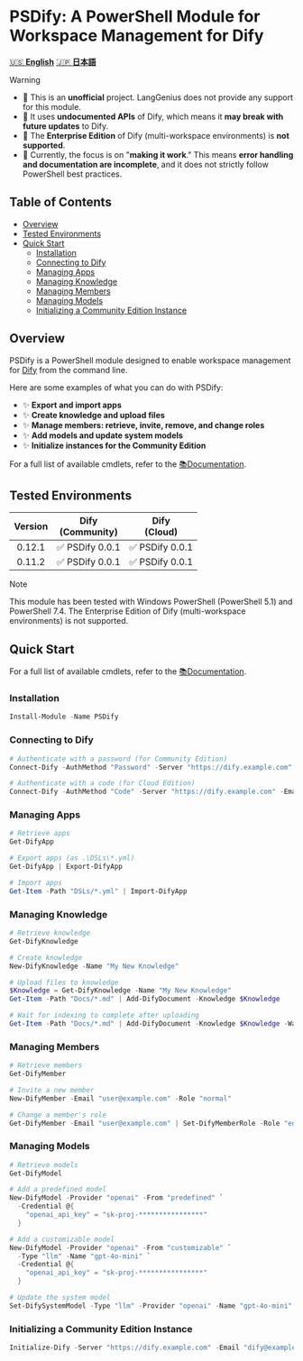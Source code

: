 <!-- omit in toc -->
# PSDify: A PowerShell Module for Workspace Management for Dify

[🇺🇸 **English**](./README.md) [🇯🇵 **日本語**](./README.ja.md)

> [!WARNING]
>
> - 🚨 This is an **unofficial** project. LangGenius does not provide any support for this module.
> - 🚨 It uses **undocumented APIs** of Dify, which means it **may break with future updates** to Dify.
> - 🚨 The **Enterprise Edition** of Dify (multi-workspace environments) is **not supported**.
> - 🚨 Currently, the focus is on "**making it work**." This means **error handling and documentation are incomplete**, and it does not strictly follow PowerShell best practices.

<!-- omit in toc -->
## Table of Contents

- [Overview](#overview)
- [Tested Environments](#tested-environments)
- [Quick Start](#quick-start)
  - [Installation](#installation)
  - [Connecting to Dify](#connecting-to-dify)
  - [Managing Apps](#managing-apps)
  - [Managing Knowledge](#managing-knowledge)
  - [Managing Members](#managing-members)
  - [Managing Models](#managing-models)
  - [Initializing a Community Edition Instance](#initializing-a-community-edition-instance)

## Overview

PSDify is a PowerShell module designed to enable workspace management for [Dify](https://github.com/langgenius/dify) from the command line.

Here are some examples of what you can do with PSDify:

- ✨ **Export and import apps**
- ✨ **Create knowledge and upload files**
- ✨ **Manage members: retrieve, invite, remove, and change roles**
- ✨ **Add models and update system models**
- ✨ **Initialize instances for the Community Edition**

For a full list of available cmdlets, refer to the [📚Documentation](./Docs/README.md).

## Tested Environments

| Version | Dify<br>(Community) | Dify<br>(Cloud) |
| :---: | :---: | :---: |
| 0.12.1 | ✅ PSDify 0.0.1 | ✅ PSDify 0.0.1 |
| 0.11.2 | ✅ PSDify 0.0.1 | ✅ PSDify 0.0.1 |

> [!NOTE]
> This module has been tested with Windows PowerShell (PowerShell 5.1) and PowerShell 7.4.
> The Enterprise Edition of Dify (multi-workspace environments) is not supported.

## Quick Start

For a full list of available cmdlets, refer to the [📚Documentation](./Docs/README.md).

### Installation

```powershell
Install-Module -Name PSDify
```

### Connecting to Dify

```powershell
# Authenticate with a password (for Community Edition)
Connect-Dify -AuthMethod "Password" -Server "https://dify.example.com" -Email "dify@example.com"

# Authenticate with a code (for Cloud Edition)
Connect-Dify -AuthMethod "Code" -Server "https://dify.example.com" -Email "dify@example.com"
```

### Managing Apps

```powershell
# Retrieve apps
Get-DifyApp

# Export apps (as .\DSLs\*.yml)
Get-DifyApp | Export-DifyApp

# Import apps
Get-Item -Path "DSLs/*.yml" | Import-DifyApp
```

### Managing Knowledge

```powershell
# Retrieve knowledge
Get-DifyKnowledge

# Create knowledge
New-DifyKnowledge -Name "My New Knowledge"

# Upload files to knowledge
$Knowledge = Get-DifyKnowledge -Name "My New Knowledge"
Get-Item -Path "Docs/*.md" | Add-DifyDocument -Knowledge $Knowledge

# Wait for indexing to complete after uploading
Get-Item -Path "Docs/*.md" | Add-DifyDocument -Knowledge $Knowledge -Wait
```

### Managing Members

```powershell
# Retrieve members
Get-DifyMember

# Invite a new member
New-DifyMember -Email "user@example.com" -Role "normal"

# Change a member's role
Get-DifyMember -Email "user@example.com" | Set-DifyMemberRole -Role "editor"
```

### Managing Models

```powershell
# Retrieve models
Get-DifyModel

# Add a predefined model
New-DifyModel -Provider "openai" -From "predefined" `
  -Credential @{
    "openai_api_key" = "sk-proj-****************"
  }

# Add a customizable model
New-DifyModel -Provider "openai" -From "customizable" `
  -Type "llm" -Name "gpt-4o-mini" `
  -Credential @{
    "openai_api_key" = "sk-proj-****************"
  }

# Update the system model
Set-DifySystemModel -Type "llm" -Provider "openai" -Name "gpt-4o-mini"
```

### Initializing a Community Edition Instance

```powershell
Initialize-Dify -Server "https://dify.example.com" -Email "dify@example.com" -Name "Dify"
```

